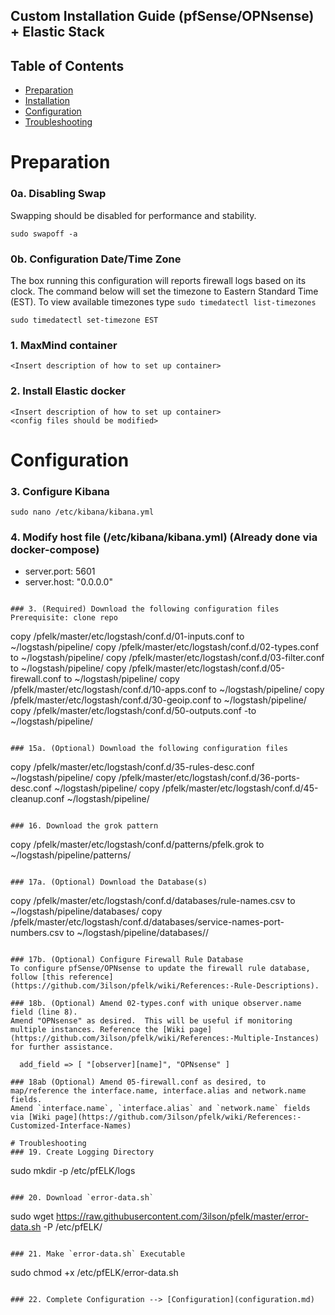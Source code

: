 ## Custom Installation Guide (pfSense/OPNsense) + Elastic Stack 

## Table of Contents

- [Preparation](#preparation)
- [Installation](#installation)
- [Configuration](#configuration)
- [Troubleshooting](#troubleshooting)

# Preparation

### 0a. Disabling Swap
Swapping should be disabled for performance and stability.
```
sudo swapoff -a
```

### 0b. Configuration Date/Time Zone
The box running this configuration will reports firewall logs based on its clock.  The command below will set the timezone to Eastern Standard Time (EST).  To view available timezones type `sudo timedatectl list-timezones`
```
sudo timedatectl set-timezone EST
```

### 1. MaxMind container
```
<Insert description of how to set up container>
```

### 2. Install Elastic docker
```
<Insert description of how to set up container>
<config files should be modified>
```

# Configuration

### 3. Configure Kibana
```
sudo nano /etc/kibana/kibana.yml
```

### 4. Modify host file (/etc/kibana/kibana.yml) (Already done via docker-compose)
- server.port: 5601
- server.host: "0.0.0.0"


```

### 3. (Required) Download the following configuration files
Prerequisite: clone repo
```
copy /pfelk/master/etc/logstash/conf.d/01-inputs.conf to ~/logstash/pipeline/
copy /pfelk/master/etc/logstash/conf.d/02-types.conf to ~/logstash/pipeline/
copy /pfelk/master/etc/logstash/conf.d/03-filter.conf to ~/logstash/pipeline/
copy /pfelk/master/etc/logstash/conf.d/05-firewall.conf to ~/logstash/pipeline/
copy /pfelk/master/etc/logstash/conf.d/10-apps.conf to ~/logstash/pipeline/
copy /pfelk/master/etc/logstash/conf.d/30-geoip.conf to ~/logstash/pipeline/
copy /pfelk/master/etc/logstash/conf.d/50-outputs.conf -to ~/logstash/pipeline/
```

### 15a. (Optional) Download the following configuration files
```
copy /pfelk/master/etc/logstash/conf.d/35-rules-desc.conf ~/logstash/pipeline/
copy /pfelk/master/etc/logstash/conf.d/36-ports-desc.conf ~/logstash/pipeline/
copy /pfelk/master/etc/logstash/conf.d/45-cleanup.conf ~/logstash/pipeline/
```

### 16. Download the grok pattern
```
copy /pfelk/master/etc/logstash/conf.d/patterns/pfelk.grok to ~/logstash/pipeline/patterns/
```

### 17a. (Optional) Download the Database(s)
```
copy /pfelk/master/etc/logstash/conf.d/databases/rule-names.csv to ~/logstash/pipeline/databases/
copy /pfelk/master/etc/logstash/conf.d/databases/service-names-port-numbers.csv to ~/logstash/pipeline/databases//
```

### 17b. (Optional) Configure Firewall Rule Database
To configure pfSense/OPNsense to update the firewall rule database, follow [this reference](https://github.com/3ilson/pfelk/wiki/References:-Rule-Descriptions).

### 18b. (Optional) Amend 02-types.conf with unique observer.name field (line 8).  
Amend "OPNsense" as desired.  This will be useful if monitoring multiple instances. Reference the [Wiki page](https://github.com/3ilson/pfelk/wiki/References:-Multiple-Instances) for further assistance.
```
      add_field => [ "[observer][name]", "OPNsense" ]
```
### 18ab (Optional) Amend 05-firewall.conf as desired, to map/reference the interface.name, interface.alias and network.name fields. 
Amend `interface.name`, `interface.alias` and `network.name` fields via [Wiki page](https://github.com/3ilson/pfelk/wiki/References:-Customized-Interface-Names)

# Troubleshooting
### 19. Create Logging Directory 
```
sudo mkdir -p /etc/pfELK/logs
```

### 20. Download `error-data.sh`
```
sudo wget https://raw.githubusercontent.com/3ilson/pfelk/master/error-data.sh -P /etc/pfELK/
```

### 21. Make `error-data.sh` Executable
```
sudo chmod +x /etc/pfELK/error-data.sh
```

### 22. Complete Configuration --> [Configuration](configuration.md)
